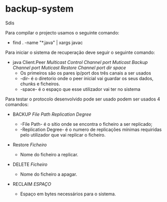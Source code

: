 # backup-system
Sdis

Para compilar o projecto usamos o seguinte comando:
  - find . -name "*.java" | xargs javac

Para iniciar o sistema de recuperação deve seguir o seguinte comando:
 - java Client.Peer _Multicast Control Channel_ _port_ _Muticast Backup Channel_ _port_ _Muticast Restore Channel_ _port_ _dir_ _space_
    - Os primeiros são os pares ip/port dos três canais a ser usados
    - -dir- é o diretorio onde o peer inicial vai guardar os seus dados, chunks e ficheiros.
    - -space- é o espaço que esse utilizador vai ter no sistema

Para testar o protocolo desenvolvido pode ser usado podem ser usados 4 comandos:
- BACKUP _File Path_ _Replication Degree_
  - -File Path- é o sítio onde se encontra o ficheiro a ser replicado;
  - -Replication Degree- é o numero de replicações mínimas requiridas pelo utilizador que vai replicar o ficheiro.
  
- Restore _Ficheiro_
  - Nome do ficheiro a replicar.
  
- DELETE _Ficheiro_
  - Nome do ficheiro a apagar.
  
- RECLAIM _ESPAÇO_
  - Espaço em bytes necessários para o sistema.

